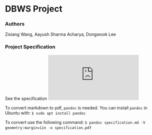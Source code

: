 # DBWS Project

### Authors
Zixiang Wang, Aayush Sharma Acharya, Dongwook Lee

### Project Specification
See the specification ![here](https://github.com/nong10/dbws_project/blob/master/specification.pdf)

To convert markdown to pdf, `pandoc` is needed. You can install `pandoc` in Ubuntu with:
```$ sudo apt install pandoc```

To convert use the following command:
```$ pandoc specification.md -V geometry:margin=1in -o specification.pdf```

